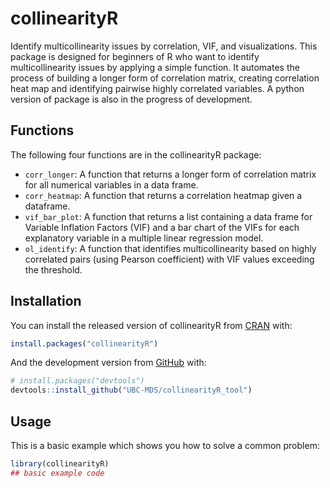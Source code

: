 
<!-- README.md is generated from README.Rmd. Please edit that file -->

# collinearityR

<!-- badges: start -->
<!-- badges: end -->

Identify multicollinearity issues by correlation, VIF, and visualizations. This package is designed for beginners of R who want to identify multicollinearity issues by applying a simple function. It automates the process of building a longer form of correlation matrix, creating correlation heat map and identifying pairwise highly correlated variables. A python version of package is also in the progress of development.

## Functions 

The following four functions are in the collinearityR package:
- `corr_longer`: A function that returns a longer form of correlation matrix for all numerical variables in a data frame.
- `corr_heatmap`: A function that returns a correlation heatmap given a dataframe.
- `vif_bar_plot`: A function that returns a list containing a data frame for Variable Inflation Factors (VIF) and a bar chart of the VIFs for each explanatory variable in a multiple linear regression model.
- `ol_identify`: A function that identifies multicollinearity based on highly correlated pairs (using Pearson coefficient) with VIF values exceeding the threshold.

## Installation

You can install the released version of collinearityR from
[CRAN](https://CRAN.R-project.org) with:

``` r
install.packages("collinearityR")
```

And the development version from [GitHub](https://github.com/) with:

``` r
# install.packages("devtools")
devtools::install_github("UBC-MDS/collinearityR_tool")
```

## Usage

This is a basic example which shows you how to solve a common problem:

``` r
library(collinearityR)
## basic example code
```
